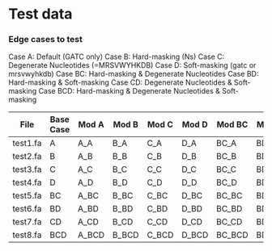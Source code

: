 # Test data

### Edge cases to test

Case A: Default (GATC only)
Case B: Hard-masking (Ns)
Case C: Degenerate Nucleotides (=MRSVWYHKDB)
Case D: Soft-masking (gatc or mrsvwyhkdb)
Case BC: Hard-masking & Degenerate Nucleotides
Case BD: Hard-masking & Soft-masking
Case CD: Degenerate Nucleotides & Soft-masking
Case BCD: Hard-masking & Degenerate Nucleotides & Soft-masking


| File     | Base Case  | Mod A | Mod B | Mod C | Mod D | Mod BC | Mod BD | Mod CD | Mod BCD |
|----------|------------|-------|-------|-------|-------|--------|--------|--------|---------|
| test1.fa | A          | A_A   | B_A   | C_A   | D_A   | BC_A   | BD_A   | CD_A   | BCD_A   |
| test2.fa | B          | A_B   | B_B   | C_B   | D_B   | BC_B   | BD_B   | CD_B   | BCD_B   |
| test3.fa | C          | A_C   | B_C   | C_C   | D_C   | BC_C   | BD_C   | CD_C   | BCD_C   |
| test4.fa | D          | A_D   | B_D   | C_D   | D_D   | BC_D   | BD_D   | CD_D   | BCD_D   |
| test5.fa | BC         | A_BC  | B_BC  | C_BC  | D_BC  | BC_BC  | BD_BC  | CD_BC  | BCD_BC  |
| test6.fa | BD         | A_BD  | B_BD  | C_BD  | D_BD  | BC_BD  | BD_BD  | CD_BD  | BCD_BD  |
| test7.fa | CD         | A_CD  | B_CD  | C_CD  | D_CD  | BC_CD  | BD_CD  | CD_CD  | BCD_CD  |
| test8.fa | BCD        | A_BCD | B_BCD | C_BCD | D_BCD | BC_BCD | BD_BCD | CD_BCD | BCD_BCD |